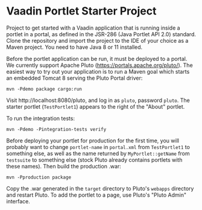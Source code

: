 # Vaadin Portlet Starter Project
Project to get started with a Vaadin application that is running inside a 
portlet in a portal, as defined in the JSR-286 (Java Portlet API 2.0) standard.
Clone the repository and import the project to the IDE of your choice as a Maven
project. You need to have Java 8 or 11 installed.

Before the portlet application can be run, it must be deployed to a portal. 
We currently support Apache Pluto (https://portals.apache.org/pluto/). The
easiest way to try out your application is to run a Maven goal which starts an 
embedded Tomcat 8 serving the Pluto Portal driver:

`mvn -Pdemo package cargo:run`

Visit http://localhost:8080/pluto, and log in as `pluto`, password `pluto`.
The starter portlet (`TestPortlet1`) appears to the right of the "About" 
portlet. 

To run the integration tests:

`mvn -Pdemo -Pintegration-tests verify` 

Before deploying your portlet for production for the first time, you will
probably want to change `portlet-name` in `portal.xml` from `TestPortlet1` to
something else, as well as the name returned by `MyPortlet::getName` from
`testsuite` to something else (stock Pluto already contains portlets with
these names). Then build the production .war:

`mvn -Pproduction package`

Copy the .war generated in the `target` directory to Pluto's `webapps` 
directory and restart Pluto. To add the portlet to a page, use Pluto's 
"Pluto Admin" interface.